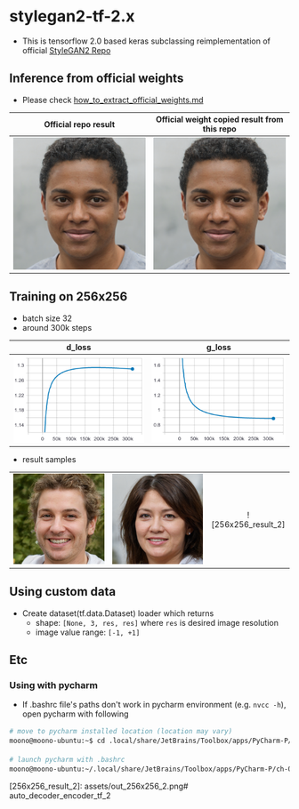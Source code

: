 # stylegan2-tf-2.x
* This is tensorflow 2.0 based keras subclassing reimplementation of official [StyleGAN2 Repo](https://github.com/NVlabs/stylegan2)

## Inference from official weights
* Please check [how_to_extract_official_weights.md](./how_to_extract_official_weights.md)

| Official repo result | Official weight copied result from this repo |
| :---: | :---: |
| ![official_result] | ![restored_result] |

## Training on 256x256
* batch size 32
* around 300k steps

| d_loss | g_loss |
| :---: | :---: |
| ![256x256_d_loss]| ![256x256_g_loss]|

* result samples

| | | |
| :---: | :---: | :---: |
| ![256x256_result_0]| ![256x256_result_1]| ![256x256_result_2]|

## Using custom data
* Create dataset(tf.data.Dataset) loader which returns 
  * shape: `[None, 3, res, res]` where `res` is desired image resolution
  * image value range: `[-1, +1]`
 
## Etc
### Using with pycharm
* If .bashrc file's paths don't work in pycharm environment (e.g. `nvcc -h`), open pycharm with following
```bash
# move to pycharm installed location (location may vary)
moono@moono-ubuntu:~$ cd .local/share/JetBrains/Toolbox/apps/PyCharm-P/ch-0/201.7846.77/bin/

# launch pycharm with .bashrc 
moono@moono-ubuntu:~/.local/share/JetBrains/Toolbox/apps/PyCharm-P/ch-0/201.7846.77/bin$ bash pycharm.sh
```

[loss_tensorboard]: assets/tf-keras-stylegan2-loss.PNG
[generation_tensorboard]: assets/tf-keras-stylegan2-fake-images.PNG
[official_result]: assets/seed6600-official.png
[restored_result]: assets/seed6600-restored.png
[256x256_d_loss]: assets/d_loss_256x256.png
[256x256_g_loss]: assets/g_loss_256x256.png
[256x256_result_0]: assets/out_256x256_0.png
[256x256_result_1]: assets/out_256x256_1.png
[256x256_result_2]: assets/out_256x256_2.png# auto_decoder_encoder_tf_2
